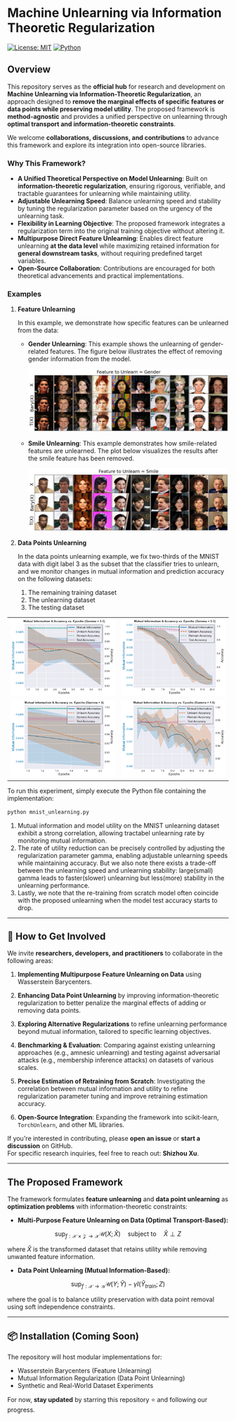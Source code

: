 # Machine Unlearning via Information Theoretic Regularization

[![License: MIT](https://img.shields.io/badge/License-MIT-green.svg)](https://opensource.org/licenses/MIT)
[![Python](https://img.shields.io/badge/Python-3.8%2B-blue.svg)](https://www.python.org/)

## Overview

This repository serves as the **official hub** for research and development on **Machine Unlearning via Information-Theoretic Regularization**, an approach designed to **remove the marginal effects of specific features or data points while preserving model utility**. The proposed framework is **method-agnostic** and provides a unified perspective on unlearning through **optimal transport and information-theoretic constraints**.

We welcome **collaborations, discussions, and contributions** to advance this framework and explore its integration into open-source libraries.

### Why This Framework?
- **A Unified Theoretical Perspective on Model Unlearning**: Built on **information-theoretic regularization**, ensuring rigorous, verifiable, and tractable guarantees for unlearning while maintaining utility.
- **Adjustable Unlearning Speed**: Balance unlearning speed and stability by tuning the regularization parameter based on the urgency of the unlearning task.
- **Flexibility in Learning Objective**: The proposed framework integrates a regularization term into the original training objective without altering it.
- **Multipurpose Direct Feature Unlearning**: Enables direct feature unlearning **at the data level** while maximizing retained information for **general downstream tasks**, without requiring predefined target variables.
- **Open-Source Collaboration**: Contributions are encouraged for both theoretical advancements and practical implementations.

### Examples

1. **Feature Unlearning**

   In this example, we demonstrate how specific features can be unlearned from the data:
   
   - **Gender Unlearning**: This example shows the unlearning of gender-related features. The figure below illustrates the effect of removing gender information from the model.
   
     ![Gender Unlearn](gender_unlearn.png)
   
   - **Smile Unlearning**: This example demonstrates how smile-related features are unlearned. The plot below visualizes the results after the smile feature has been removed.
   
     ![Smile Unlearn](smile_unlearn.png)

2. **Data Points Unlearning**

   In the data points unlearning example, we fix two-thirds of the MNIST data with digit label 3 as the subset that the classifier tries to unlearn, and we monitor changes in mutual information and prediction accuracy on the following datasets:
   1. The remaining training dataset
   2. The unlearning dataset
   3. The testing dataset

<table>
  <tr>
    <td><img src="MI_ACC_3.5_5.png" alt="MI_ACC_3.5_5" width="300"></td>
    <td><img src="MI_ACC_3.5_20.png" alt="MI_ACC_3.5_20" width="300"></td>
  </tr>
  <tr>
    <td><img src="MI_ACC_5_2.png" alt="MI_ACC_5_2" width="300"></td>
    <td><img src="MI_ACC_1.5_20.png" alt="MI_ACC_1.5_20" width="300"></td>
  </tr>
</table>

To run this experiment, simply execute the Python file containing the implementation:
```bash
python mnist_unlearning.py
```
1. Mutual information and model utility on the MNIST unlearning dataset exhibit a strong correlation, allowing tractabel unlearning rate by monitoring mutual information.
2. The rate of utility reduction can be precisely controlled by adjusting the regularization parameter gamma, enabling adjustable unlearning speeds while maintaining accuracy. But we also note there exists a trade-off between the unlearning speed and unlearning stability: large(small) gamma leads to faster(slower) unlearning but less(more) stability in the unlearning performance.
3. Lastly, we note that the re-training from scratch model often coincide with the proposed unlearning when the model test accuracy starts to drop.


---

## 🤝 How to Get Involved

We invite **researchers, developers, and practitioners** to collaborate in the following areas:  

1. **Implementing Multipurpose Feature Unlearning on Data** using Wasserstein Barycenters.  

2. **Enhancing Data Point Unlearning** by improving information-theoretic regularization to better penalize the marginal effects of adding or removing data points.  

3. **Exploring Alternative Regularizations** to refine unlearning performance beyond mutual information, tailored to specific learning objectives.  

4. **Benchmarking & Evaluation**: Comparing against existing unlearning approaches (e.g., amnesic unlearning) and testing against adversarial attacks (e.g., membership inference attacks) on datasets of various scales.  

5. **Precise Estimation of Retraining from Scratch**: Investigating the correlation between mutual information and utility to refine regularization parameter tuning and improve retraining estimation accuracy.  

6. **Open-Source Integration**: Expanding the framework into scikit-learn, `TorchUnlearn`, and other ML libraries.  

If you're interested in contributing, please **open an issue** or **start a discussion** on GitHub.  
For specific research inquiries, feel free to reach out: **Shizhou Xu**.

---

## The Proposed Framework

The framework formulates **feature unlearning** and **data point unlearning** as **optimization problems** with information-theoretic constraints:

- **Multi-Purpose Feature Unlearning on Data (Optimal Transport-Based):**

```math
  \sup_{f: \mathcal{X} \times \mathcal{Z} \rightarrow \mathcal{X}} \mathcal{U}(X; \hat{X}) \quad \text{subject to} \quad \hat{X} \perp Z
```

  where $\hat{X}$ is the transformed dataset that retains utility while removing unwanted feature information.

- **Data Point Unlearning (Mutual Information-Based):**

```math
\sup_{f: \mathcal{X} \rightarrow \mathcal{Y}} \mathcal{U}(Y; \hat{Y}) - \gamma I(\hat{Y}_{train}; Z)
```
  
  where the goal is to balance utility preservation with data point removal using soft independence constraints.
  
---

## 📦 Installation (Coming Soon)

The repository will host modular implementations for:
- Wasserstein Barycenters (Feature Unlearning)
- Mutual Information Regularization (Data Point Unlearning)
- Synthetic and Real-World Dataset Experiments

For now, **stay updated** by starring this repository ⭐ and following our progress.
